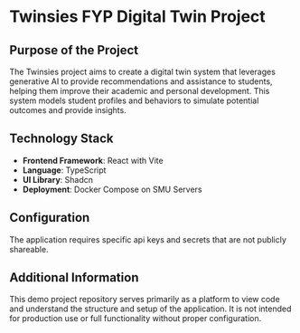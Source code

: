 # Twinsies FYP Digital Twin Project

## Purpose of the Project
The Twinsies project aims to create a digital twin system that leverages generative AI to provide recommendations and assistance to students, helping them improve their academic and personal development. This system models student profiles and behaviors to simulate potential outcomes and provide insights.

## Technology Stack
- **Frontend Framework**: React with Vite
- **Language**: TypeScript
- **UI Library**: Shadcn
- **Deployment**: Docker Compose on SMU Servers

## Configuration
The application requires specific api keys and secrets that are not publicly shareable. 

## Additional Information
This demo project repository serves primarily as a platform to view code and understand the structure and setup of the application. It is not intended for production use or full functionality without proper configuration.



